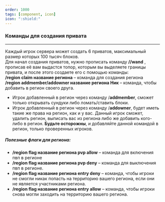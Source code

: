 ```yaml
---
order: 1000
tags: [component, icon]
icon: ":shield:"
---
```

### Команды для создания привата

------------
Каждый игрок сервера может создать 6 приватов, максимальный размер которых 100 тысяч блоков. </br>
Для начал создания приватов, нужно прописать команду **//wand** , прописав её вам выдастся топор, которым вы выделяете границы привата, и после этого создаете его с помощью команды: </br>
**/region claim название региона** – команда для создания региона </br>
**/region addmember/addowner название региона Ник** – команда, чтобы добавить в регион своего друга.
-   Игрок добавленный в регион через команду /**addmember**, сможет только открывать сундуки либо ломать/ставить блоки.
-   Игрок добавленный в регион через команду /**addowner**, будет иметь такие же права на регион, как и у вас. Данный игрок сможет, удалить регион, выписать вас из региона либо же добавить кого-либо в регион. **Будьте осторожны**, и добавляйте данной командой в регион, только проверенных игроков.
##### Полезные флаги для региона:
- **/region flag название региона pvp allow**  – команда для включения пвп в регионе
- **/region flag название региона pvp deny**  – команда для выключения пвп в регионе.
- **/region flag название региона entry deny**  – команда, чтобы игроки не смогли никак попасть на территорию вашего региона, если они не является участниками региона.
- **/region flag название региона entry allow**  – команда, чтобы игроки снова могли заходить на территорию вашего региона.

